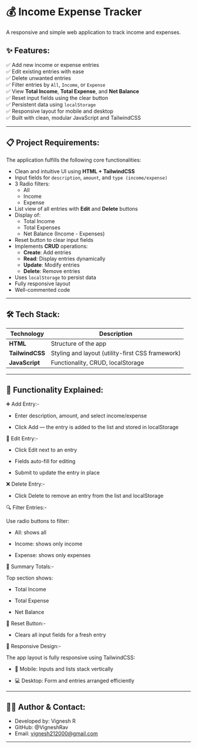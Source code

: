 # 💰 Income Expense Tracker

A responsive and simple web application to track income and expenses.

## ✨ Features:

✅ Add new income or expense entries  
✅ Edit existing entries with ease  
✅ Delete unwanted entries  
✅ Filter entries by `All`, `Income`, or `Expense`  
✅ View **Total Income**, **Total Expense**, and **Net Balance**  
✅ Reset input fields using the clear button  
✅ Persistent data using `localStorage`  
✅ Responsive layout for mobile and desktop  
✅ Built with clean, modular JavaScript and TailwindCSS

---

## 📋 Project Requirements:

The application fulfills the following core functionalities:

- Clean and intuitive UI using **HTML + TailwindCSS**
- Input fields for `description`, `amount`, and `type (income/expense)`
- 3 Radio filters:
  - All
  - Income
  - Expense
- List view of all entries with **Edit** and **Delete** buttons
- Display of:
  - Total Income
  - Total Expenses
  - Net Balance (Income - Expenses)
- Reset button to clear input fields
- Implements **CRUD** operations:
  - **Create**: Add entries
  - **Read**: Display entries dynamically
  - **Update**: Modify entries
  - **Delete**: Remove entries
- Uses `localStorage` to persist data
- Fully responsive layout
- Well-commented code

---

## 🛠 Tech Stack:

| **Technology**  |                **Description**                   |
|-----------------|--------------------------------------------------|
| **HTML**        | Structure of the app                             |
| **TailwindCSS** | Styling and layout (utility-first CSS framework) |
| **JavaScript**  | Functionality, CRUD, localStorage                |

---

## 🧠 Functionality Explained:


➕ Add Entry:-

- Enter description, amount, and select income/expense

- Click Add — the entry is added to the list and stored in localStorage



📝 Edit Entry:-

- Click Edit next to an entry

- Fields auto-fill for editing

- Submit to update the entry in place



❌ Delete Entry:-

- Click Delete to remove an entry from the list and localStorage



🔍 Filter Entries:-

Use radio buttons to filter:

- All: shows all

- Income: shows only income

- Expense: shows only expenses



🧮 Summary Totals:-

Top section shows:

- Total Income

- Total Expense

- Net Balance



🧹 Reset Button:-

- Clears all input fields for a fresh entry



📱 Responsive Design:-

The app layout is fully responsive using TailwindCSS:

- 📱 Mobile: Inputs and lists stack vertically

- 💻 Desktop: Form and entries arranged efficiently

---

## 🙋‍♂️ Author & Contact:

- Developed by: Vignesh R
- GitHub: @VigneshRav
- Email: vignesh212000@gmail.com

---